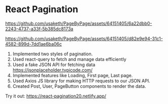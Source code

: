 # React Pagination

https://github.com/usaketh/PageByPage/assets/64151405/6a22dbb0-2243-4737-a33f-5b385dc8173a

https://github.com/usaketh/PageByPage/assets/64151405/d82e9e94-31c1-4582-899d-7dd1ae6ba06c

1. Implemented two styles of pagination.
2. Used react-query to fetch and manage data efficiently
3. Used a fake JSON API for fetching data https://jsonplaceholder.typicode.com/
4. Implemented features like Loading, First page, Last page.
5. Used Axios JS library for making HTTP requests to our JSON API.
6. Created Post, User, PageButton components to render the data.

Try it out: https://react-pagination20.netlify.app/





